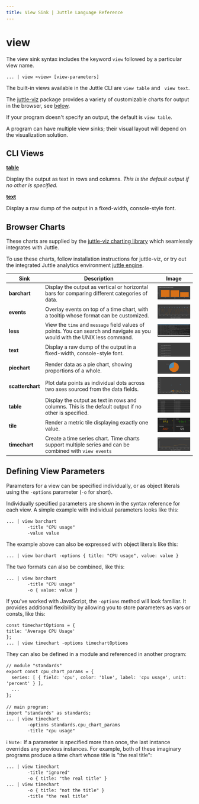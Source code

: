 ```yaml
---
title: View Sink | Juttle Language Reference
---
```


view
====

The view sink syntax includes the keyword `view` followed by a particular view name.

```
... | view <view> [view-parameters]
```

The built-in views available in the Juttle CLI are `view table` and ` view text`.

The [juttle-viz](https://github.com/juttle/juttle-viz) package provides a variety of customizable charts for output in the browser, see [below](#browser-charts).

If your program doesn't specify an output, the default is `view table`.

A program can have multiple view sinks; their visual layout will depend on the visualization solution.

## CLI Views

**[table](../sinks/view_table.md)**

Display the output as text in rows and columns. *This is the default output if no other is specified.*

**[text](../sinks/view_text.md)**

Display a raw dump of the output in a fixed-width, console-style font.

## Browser Charts

These charts are supplied by the [juttle-viz charting library](https://github.com/juttle/juttle-viz) which seamlessly integrates with Juttle.

To use these charts, follow installation instructions for juttle-viz, or try out the integrated Juttle analytics environment [juttle engine](https://github.com/juttle/juttle-engine).

Sink | Description | Image
---- | ----------- | -----
**barchart** | Display the output as vertical or horizontal bars for comparing different categories of data. | ![screenshot](../images/screenshots/thumbnail/view_barchart.png "view barchart screenshot")
**events** | Overlay events on top of a time chart, with a tooltip whose format can be customized.  | ![screenshot](../images/screenshots/thumbnail/view_events.png "view events screenshot")
**less** | View the `time` and `message` field values of points. You can search and navigate as you would with the UNIX less command. | ![screenshot](../images/screenshots/thumbnail/view_less.png "view less screenshot")
**text** | Display a raw dump of the output in a fixed-width, console-style font. | ![screenshot](../images/screenshots/thumbnail/view_text.png "view text screenshot")
**piechart** | Render data as a pie chart, showing proportions of a whole. | ![screenshot](../images/screenshots/thumbnail/view_piechart.png "view piechart screenshot")
**scatterchart** | Plot data points as individual dots across two axes sourced from the data fields. | ![screenshot](../images/screenshots/thumbnail/view_scatterchart.png "view scatterchart screenshot")
**table** | Display the output as text in rows and columns. This is the default output if no other is specified. | ![screenshot](../images/screenshots/thumbnail/view_table.png "view table screenshot")
**tile** | Render a metric tile displaying exactly one value.  | ![screenshot](../images/screenshots/thumbnail/view_tile3.png "view tile screenshot")
**timechart** | Create a time series chart. Time charts support multiple series and can be combined with `view events`  | ![screenshot](../images/screenshots/thumbnail/view_timechart.png "view timechart screenshot")

## Defining View Parameters

Parameters for a view can be specified individually,
or as object literals using the `-options` parameter (`-o` for short).

Individually specified parameters are shown in the syntax reference for each view.
A simple example with individual parameters looks like this:

```
... | view barchart
        -title "CPU usage"
        -value value
```

The example above can also be expressed with object literals like this:

```
... | view barchart -options { title: "CPU usage", value: value }
```

The two formats can also be combined, like this:

```
... | view barchart
        -title "CPU usage"
        -o { value: value }
```

If you've worked with JavaScript, the `-options` method will look familiar. It
provides additional flexibility by allowing you to store parameters as
vars or consts, like this:

```
const timechartOptions = {
title: 'Average CPU Usage'
};
... | view timechart -options timechartOptions
```

They can also be defined in a module and referenced in another program:

```
// module "standards"
export const cpu_chart_params = {
  series: [ { field: 'cpu', color: 'blue', label: 'cpu usage', unit: 'percent' } ],
  ...
};

// main program:
import "standards" as standards;
... | view timechart
        -options standards.cpu_chart_params
        -title "cpu usage"
```

:information_source: `Note:` If a parameter is specified more
than once, the last instance overrides any previous instances. For
example, both of these imaginary programs produce a time chart whose
title is "the real title":

```
... | view timechart
        -title "ignored"
        -o { title: "the real title" }
... | view timechart
        -o { title: "not the title" }
        -title "the real title"
```
